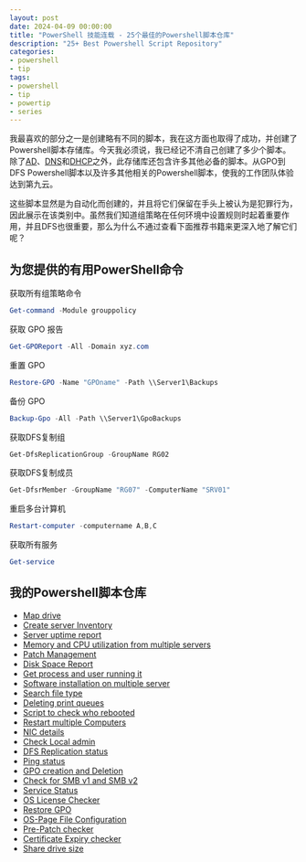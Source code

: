 ```yaml
---
layout: post
date: 2024-04-09 00:00:00
title: "PowerShell 技能连载 - 25个最佳的Powershell脚本仓库"
description: "25+ Best Powershell Script Repository"
categories:
- powershell
- tip
tags:
- powershell
- tip
- powertip
- series
---
```

我最喜欢的部分之一是创建略有不同的脚本，我在这方面也取得了成功，并创建了Powershell脚本存储库。今天我必须说，我已经记不清自己创建了多少个脚本。除了[AD](https://powershellguru.com/active-directory-powershell-scripts/)、[DNS](https://powershellguru.com/dns-powershell-scripts/)和[DHCP](https://powershellguru.com/dhcp-powershell-scripts/)之外，此存储库还包含许多其他必备的脚本。从GPO到DFS Powershell脚本以及许多其他相关的Powershell脚本，使我的工作团队体验达到第九云。

这些脚本显然是为自动化而创建的，并且将它们保留在手头上被认为是犯罪行为，因此展示在该类别中。虽然我们知道组策略在任何环境中设置规则时起着重要作用，并且DFS也很重要，那么为什么不通过查看下面推荐书籍来更深入地了解它们呢？

## 为您提供的有用PowerShell命令

获取所有组策略命令

```powershell
Get-command -Module grouppolicy
```

获取 GPO 报告

```powershell
Get-GPOReport -All -Domain xyz.com
```

重置 GPO

```powershell
Restore-GPO -Name "GPOname" -Path \\Server1\Backups
```

备份 GPO

```powershell
Backup-Gpo -All -Path \\Server1\GpoBackups
```

获取DFS复制组

```powershell
Get-DfsReplicationGroup -GroupName RG02
```

获取DFS复制成员

```powershell
Get-DfsrMember -GroupName "RG07" -ComputerName "SRV01"
```

重启多台计算机

```powershell
Restart-computer -computername A,B,C
```

获取所有服务

```powershell
Get-service
```

## 我的Powershell脚本仓库

* [Map drive](https://powershellguru.com/wp-content/uploads/2021/03/map-drive.zip)
* [Create server Inventory](https://powershellguru.com/wp-content/uploads/2021/03/Inventory.txt)
* [Server uptime report](https://e37eec5f-8071-43d6-a9d1-0b9ae629dd33.usrfiles.com/ugd/e37eec_07a42e4c688442f4b3079f9d8df841cf.txt)
* [Memory and CPU utilization from multiple servers](https://e37eec5f-8071-43d6-a9d1-0b9ae629dd33.usrfiles.com/ugd/e37eec_807f866e457d40c98135585b20e61031.txt)
* [Patch Management](https://e37eec5f-8071-43d6-a9d1-0b9ae629dd33.usrfiles.com/ugd/e37eec_c9d2a9d02af3454c98b3f6f9dab28077.txt)
* [Disk Space Report](https://e37eec5f-8071-43d6-a9d1-0b9ae629dd33.usrfiles.com/ugd/e37eec_83412bfc24c643b1a8434eb07a0aa553.txt)
* [Get process and user running it](https://powershellguru.com/wp-content/uploads/2021/03/get-process-and-user-running-it.txt)
* [Software installation on multiple server](https://powershellguru.com/wp-content/uploads/2021/03/Software-installation-on-multiple-server.txt)
* [Search file type](https://powershellguru.com/wp-content/uploads/2021/03/Search-file-type-1.txt)
* [Deleting print queues](https://powershellguru.com/wp-content/uploads/2021/03/Deleting-print-queues.txt)
* [Script to check who rebooted](https://powershellguru.com/wp-content/uploads/2021/03/Sript-for-who-reboot-2.txt)
* [Restart multiple Computers](https://powershellguru.com/wp-content/uploads/2021/03/Restart-multiple-Computers-1.txt)
* [NIC details](https://powershellguru.com/wp-content/uploads/2021/03/NIC-card-details.txt)
* [Check Local admin](https://powershellguru.com/wp-content/uploads/2021/03/Local-admin-1.txt)
* [DFS Replication status](https://powershellguru.com/wp-content/uploads/2021/03/DFSR.txt)
* [Ping status](https://powershellguru.com/wp-content/uploads/2021/03/ping-1.txt)
* [GPO creation and Deletion](https://powershellguru.com/wp-content/uploads/2021/03/Wintel-AD-GPO-creation-and-Deletion.txt)
* [Check for SMB v1 and SMB v2](https://powershellguru.com/wp-content/uploads/2021/03/Find-Smbv1v2-1.txt)
* [Service Status](https://powershellguru.com/wp-content/uploads/2021/03/service.txt)
* [OS License Checker](https://powershellguru.com/wp-content/uploads/2021/03/OS-License.txt)
* [Restore GPO](https://powershellguru.com/wp-content/uploads/2021/03/Restore_GPO.txt)
* [OS-Page File Configuration](https://powershellguru.com/wp-content/uploads/2021/03/Wintel-OS-Page-File-Configuration-1.txt)
* [Pre-Patch checker](https://e37eec5f-8071-43d6-a9d1-0b9ae629dd33.usrfiles.com/ugd/e37eec_65f3ca124a644a57b84ea2b64bb53a12.txt)
* [Certificate Expiry checker](https://powershellguru.com/wp-content/uploads/2021/03/certificate-1.txt)
* [Share drive size](https://powershellguru.com/wp-content/uploads/2021/03/shares-1.txt)
